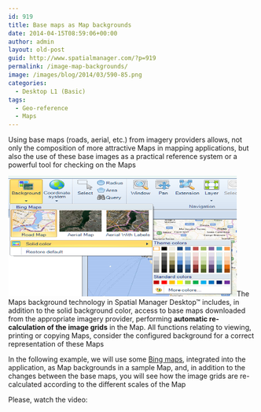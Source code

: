 ```yaml
---
id: 919
title: Base maps as Map backgrounds
date: 2014-04-15T08:59:06+00:00
author: admin
layout: old-post
guid: http://www.spatialmanager.com/?p=919
permalink: /image-map-backgrounds/
image: /images/blog/2014/03/590-85.png
categories:
  - Desktop L1 (Basic)
tags:
  - Geo-reference
  - Maps
---
```

Using base maps (roads, aerial, etc.) from imagery providers allows, not only the composition of more attractive Maps in mapping applications, but also the use of these base images as a practical reference system or a powerful tool for checking on the Maps<!--more-->

<a href="/images/blog/2014/04/Spatial_Manager_Base_Maps.png" target="_blank" rel="nofollow"><img alt="Spatial_Manager_Base_Maps" src="/images/blog/2014/04/Spatial_Manager_Base_Maps.png" width="465" height="245" /></a>The Maps background technology in Spatial Manager Desktop™ includes, in addition to the solid background color, access to base maps downloaded from the appropriate imagery provider, performing **automatic re-calculation of the image grids** in the Map. All functions relating to viewing, printing or copying Maps, consider the configured background for a correct representation of these Maps

In the following example, we will use some <a title="Bing Maps" href="http://en.wikipedia.org/wiki/Bing_Maps" target="_blank" rel="nofollow">Bing maps</a>, integrated into the application, as Map backgrounds in a sample Map, and, in addition to the changes between the base maps, you will see how the image grids are re-calculated according to the different scales of the Map

Please, watch the video: